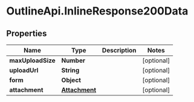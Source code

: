 # OutlineApi.InlineResponse200Data

## Properties
Name | Type | Description | Notes
------------ | ------------- | ------------- | -------------
**maxUploadSize** | **Number** |  | [optional] 
**uploadUrl** | **String** |  | [optional] 
**form** | **Object** |  | [optional] 
**attachment** | [**Attachment**](Attachment.md) |  | [optional] 
